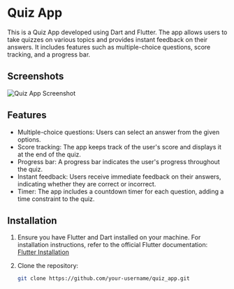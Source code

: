 # Quiz App

This is a Quiz App developed using Dart and Flutter. The app allows users to take quizzes on various topics and provides instant feedback on their answers. It includes features such as multiple-choice questions, score tracking, and a progress bar.

## Screenshots

![Quiz App Screenshot](screenshots/quiz_app_screenshot.png)

## Features

- Multiple-choice questions: Users can select an answer from the given options.
- Score tracking: The app keeps track of the user's score and displays it at the end of the quiz.
- Progress bar: A progress bar indicates the user's progress throughout the quiz.
- Instant feedback: Users receive immediate feedback on their answers, indicating whether they are correct or incorrect.
- Timer: The app includes a countdown timer for each question, adding a time constraint to the quiz.

## Installation

1. Ensure you have Flutter and Dart installed on your machine. For installation instructions, refer to the official Flutter documentation: [Flutter Installation](https://flutter.dev/docs/get-started/install)

2. Clone the repository:

   ```bash
   git clone https://github.com/your-username/quiz_app.git
